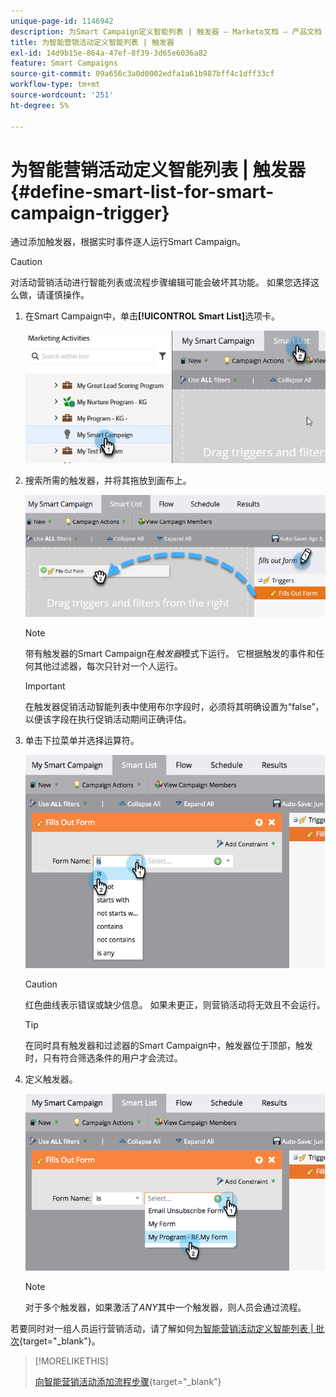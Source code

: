 ```yaml
---
unique-page-id: 1146942
description: 为Smart Campaign定义智能列表 | 触发器 — Marketo文档 — 产品文档
title: 为智能营销活动定义智能列表 | 触发器
exl-id: 14d9b15e-864a-47ef-8f39-3d65e6036a82
feature: Smart Campaigns
source-git-commit: 09a656c3a0d0002edfa1a61b987bff4c1dff33cf
workflow-type: tm+mt
source-wordcount: '251'
ht-degree: 5%

---
```


# 为智能营销活动定义智能列表 | 触发器 {#define-smart-list-for-smart-campaign-trigger}

通过添加触发器，根据实时事件逐人运行Smart Campaign。

>[!CAUTION]
>
>对活动营销活动进行智能列表或流程步骤编辑可能会破坏其功能。 如果您选择这么做，请谨慎操作。

1. 在Smart Campaign中，单击&#x200B;**[!UICONTROL Smart List]**&#x200B;选项卡。

   ![](assets/define-smart-list-for-smart-campaign-trigger-1.png)

1. 搜索所需的触发器，并将其拖放到画布上。

   ![](assets/define-smart-list-for-smart-campaign-trigger-2.png)

   >[!NOTE]
   >
   >带有触发器的Smart Campaign在&#x200B;_触发器_&#x200B;模式下运行。 它根据触发的事件和任何其他过滤器，每次只针对一个人运行。

   >[!IMPORTANT]
   >
   >在触发器促销活动智能列表中使用布尔字段时，必须将其明确设置为“false”，以便该字段在执行促销活动期间正确评估。

1. 单击下拉菜单并选择运算符。

   ![](assets/define-smart-list-for-smart-campaign-trigger-3.png)

   >[!CAUTION]
   >
   >红色曲线表示错误或缺少信息。 如果未更正，则营销活动将无效且不会运行。

   >[!TIP]
   >
   >在同时具有触发器和过滤器的Smart Campaign中，触发器位于顶部，触发时，只有符合筛选条件的用户才会流过。

1. 定义触发器。

   ![](assets/define-smart-list-for-smart-campaign-trigger-4.png)

   >[!NOTE]
   >
   >对于多个触发器，如果激活了&#x200B;_ANY_&#x200B;其中一个触发器，则人员会通过流程。

若要同时对一组人员运行营销活动，请了解如何[为智能营销活动定义智能列表 | 批次](/help/marketo/product-docs/core-marketo-concepts/smart-campaigns/creating-a-smart-campaign/define-smart-list-for-smart-campaign-batch.md){target="_blank"}。

>[!MORELIKETHIS]
>
>[向智能营销活动添加流程步骤](/help/marketo/product-docs/core-marketo-concepts/smart-campaigns/flow-actions/add-a-flow-step-to-a-smart-campaign.md){target="_blank"}
